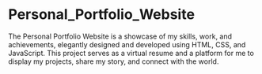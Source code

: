 # Personal_Portfolio_Website
The Personal Portfolio Website is a showcase of my skills, work, and achievements, elegantly designed and developed using HTML, CSS, and JavaScript. This project serves as a virtual resume and a platform for me to display my projects, share my story, and connect with the world.
